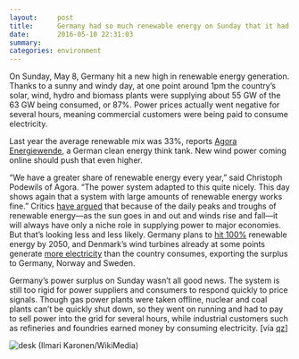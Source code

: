 ```yaml
---
layout:     post
title:      Germany had so much renewable energy on Sunday that it had to pay people to use electricity
date:       2016-05-10 22:31:03
summary:    
categories: environment
---
```


On Sunday, May 8, Germany hit a new high in renewable energy generation. Thanks to a sunny and windy day, at one point around 1pm the country’s solar, wind, hydro and biomass plants were supplying about 55 GW of the 63 GW being consumed, or 87%.
Power prices actually went negative for several hours, meaning commercial customers were being paid to consume electricity.

Last year the average renewable mix was 33%, reports <a href="https://www.agora-energiewende.de/de/ueber-uns/" target="_blank">Agora Energiewende</a>, a German clean energy think tank. New wind power coming online should push that even higher.

“We have a greater share of renewable energy every year,” said Christoph Podewils of Agora. “The power system adapted to this quite nicely. This day shows again that a system with large amounts of renewable energy works fine.”
Critics <a href="http://www.wsj.com/articles/SB10001424127887324432404579052900100464562" target="_blank">have argued</a> that because of the daily peaks and troughs of renewable energy—as the sun goes in and out and winds rise and fall—it will always have only a niche role in supplying power to major economies. But that’s looking less and less likely. Germany plans to <a href="https://sustainabledevelopment.un.org/index.php?page=view&type=99&nr=24&menu=1449" target="_blank">hit 100%</a> renewable energy by 2050, and Denmark’s wind turbines already at some points generate <a href="http://www.theguardian.com/environment/2015/jul/10/denmark-wind-windfarm-power-exceed-electricity-demand" target="_blank">more electricity</a> than the country consumes, exporting the surplus to Germany, Norway and Sweden.

Germany’s power surplus on Sunday wasn’t all good news. The system is still too rigid for power suppliers and consumers to respond quickly to price signals. Though gas power plants were taken offline, nuclear and coal plants can’t be quickly shut down, so they went on running and had to pay to sell power into the grid for several hours, while industrial customers such as refineries and foundries earned money by consuming electricity. [vía <a href="http://qz.com/690901/with-an-updated-nutrition-facts-label-the-fda-settles-an-eternal-question-why-helvetica/" target="_blank">qz</a>]

![desk](https://upload.wikimedia.org/wikipedia/commons/thumb/e/e7/Middelgrunden_wind_farm_2009-07-01_edit_filtered2.jpg/800px-Middelgrunden_wind_farm_2009-07-01_edit_filtered2.jpg)
(Ilmari Karonen/WikiMedia)